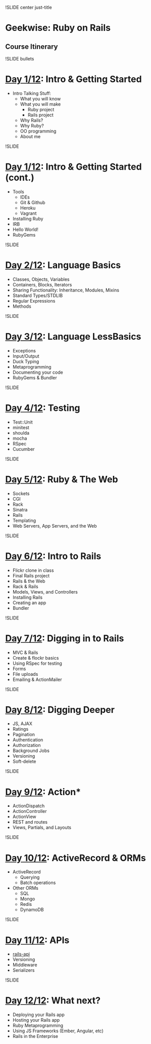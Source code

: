 !SLIDE center just-title
# Geekwise: Ruby on Rails
## Course Itinerary


!SLIDE bullets
# [Day 1/12](d1): Intro & Getting Started

* Intro Talking Stuff:
    * What you will know
    * What you will make
        * Ruby project
        * Rails project
    * Why Rails?
    * Why Ruby?
    * OO programming
    * About me

!SLIDE
# [Day 1/12](d1): Intro & Getting Started (cont.)

* Tools
    * IDEs
    * Git & Github
    * Heroku
    * Vagrant
* Installing Ruby
* IRB
* Hello World!
* RubyGems

!SLIDE
# [Day 2/12](d2): Language Basics

* Classes, Objects, Variables
* Containers, Blocks, Iterators
* Sharing Functionality: Inheritance, Modules, Mixins
* Standard Types/STDLIB
* Regular Expressions
* Methods

!SLIDE
# [Day 3/12](d3): Language LessBasics

* Exceptions
* Input/Output
* Duck Typing
* Metaprogramming
* Documenting your code
* RubyGems & Bundler

!SLIDE
# [Day 4/12](d4): Testing

* Test::Unit
* minitest
* shoulda
* mocha
* RSpec
* Cucumber

!SLIDE
# [Day 5/12](d5): Ruby & The Web

* Sockets
* CGI
* Rack
* Sinatra
* Rails
* Templating
* Web Servers, App Servers, and the Web

!SLIDE
# [Day 6/12](d6): Intro to Rails

* Flickr clone in class
* Final Rails project
* Rails & the Web
* Rack & Rails
* Models, Views, and Controllers
* Installing Rails
* Creating an app
* Bundler

!SLIDE
# [Day 7/12](d7): Digging in to Rails

* MVC & Rails
* Create & flockr basics
* Using RSpec for testing
* Forms
* File uploads
* Emailing & ActionMailer

!SLIDE
# [Day 8/12](d8): Digging Deeper

* JS, AJAX
* Ratings
* Pagination
* Authentication
* Authorization
* Background Jobs
* Versioning
* Soft-delete

!SLIDE
# [Day 9/12](d9): Action*

* ActionDispatch
* ActionController
* ActionView
* REST and routes
* Views, Partials, and Layouts

!SLIDE
# [Day 10/12](d10): ActiveRecord & ORMs

* ActiveRecord
    * Querying
    * Batch operations
* Other ORMs
    * SQL
    * Mongo
    * Redis
    * DynamoDB

!SLIDE
# [Day 11/12](d11): APIs

* [rails-api](https://github.com/rails-api/rails-api)
* Versioning
* Middleware
* Serializers


!SLIDE
# [Day 12/12](d12): What next?

* Deploying your Rails app
* Hosting your Rails app
* Ruby Metaprogramming
* Using JS Frameworks (Ember, Angular, etc)
* Rails in the Enterprise
